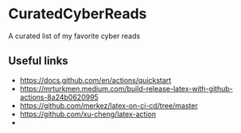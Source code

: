 # CuratedCyberReads
A curated list of my favorite cyber reads

## Useful links
* https://docs.github.com/en/actions/quickstart
* https://mrturkmen.medium.com/build-release-latex-with-github-actions-8a24b0620995
* https://github.com/merkez/latex-on-ci-cd/tree/master
* https://github.com/xu-cheng/latex-action
* 
